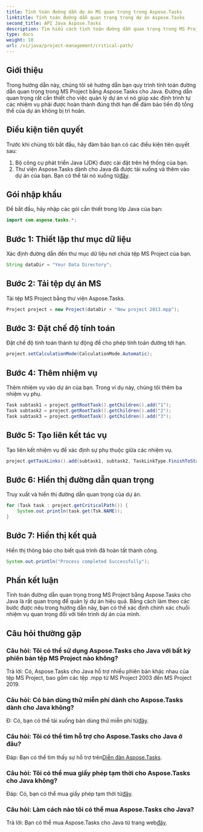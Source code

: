 ```yaml
---
title: Tính toán đường dẫn dự án MS quan trọng trong Aspose.Tasks
linktitle: Tính toán đường dẫn quan trọng trong dự án Aspose.Tasks
second_title: API Java Aspose.Tasks
description: Tìm hiểu cách tính toán đường dẫn quan trọng trong MS Project bằng Aspose.Tasks cho Java. Điều này cung cấp hướng dẫn từng bước để quản lý dự án hiệu quả.
type: docs
weight: 10
url: /vi/java/project-management/critical-path/
---
```

## Giới thiệu
Trong hướng dẫn này, chúng tôi sẽ hướng dẫn bạn quy trình tính toán đường dẫn quan trọng trong MS Project bằng Aspose.Tasks cho Java. Đường dẫn quan trọng rất cần thiết cho việc quản lý dự án vì nó giúp xác định trình tự các nhiệm vụ phải được hoàn thành đúng thời hạn để đảm bảo tiến độ tổng thể của dự án không bị trì hoãn.
## Điều kiện tiên quyết
Trước khi chúng tôi bắt đầu, hãy đảm bảo bạn có các điều kiện tiên quyết sau:
1. Bộ công cụ phát triển Java (JDK) được cài đặt trên hệ thống của bạn.
2.  Thư viện Aspose.Tasks dành cho Java đã được tải xuống và thêm vào dự án của bạn. Bạn có thể tải nó xuống từ[đây](https://releases.aspose.com/tasks/java/).

## Gói nhập khẩu
Để bắt đầu, hãy nhập các gói cần thiết trong lớp Java của bạn:
```java
import com.aspose.tasks.*;
```
## Bước 1: Thiết lập thư mục dữ liệu
Xác định đường dẫn đến thư mục dữ liệu nơi chứa tệp MS Project của bạn.
```java
String dataDir = "Your Data Directory";
```
## Bước 2: Tải tệp dự án MS
Tải tệp MS Project bằng thư viện Aspose.Tasks.
```java
Project project = new Project(dataDir + "New project 2013.mpp");
```
## Bước 3: Đặt chế độ tính toán
Đặt chế độ tính toán thành tự động để cho phép tính toán đường tới hạn.
```java
project.setCalculationMode(CalculationMode.Automatic);
```
## Bước 4: Thêm nhiệm vụ
Thêm nhiệm vụ vào dự án của bạn. Trong ví dụ này, chúng tôi thêm ba nhiệm vụ phụ.
```java
Task subtask1 = project.getRootTask().getChildren().add("1");
Task subtask2 = project.getRootTask().getChildren().add("2");
Task subtask3 = project.getRootTask().getChildren().add("3");
```
## Bước 5: Tạo liên kết tác vụ
Tạo liên kết nhiệm vụ để xác định sự phụ thuộc giữa các nhiệm vụ.
```java
project.getTaskLinks().add(subtask1, subtask2, TaskLinkType.FinishToStart);
```
## Bước 6: Hiển thị đường dẫn quan trọng
Truy xuất và hiển thị đường dẫn quan trọng của dự án.
```java
for (Task task : project.getCriticalPath()) {
    System.out.println(task.get(Tsk.NAME));
}
```
## Bước 7: Hiển thị kết quả
Hiển thị thông báo cho biết quá trình đã hoàn tất thành công.
```java
System.out.println("Process completed Successfully");
```

## Phần kết luận
Tính toán đường dẫn quan trọng trong MS Project bằng Aspose.Tasks cho Java là rất quan trọng để quản lý dự án hiệu quả. Bằng cách làm theo các bước được nêu trong hướng dẫn này, bạn có thể xác định chính xác chuỗi nhiệm vụ quan trọng đối với tiến trình dự án của mình.
## Câu hỏi thường gặp
### Câu hỏi: Tôi có thể sử dụng Aspose.Tasks cho Java với bất kỳ phiên bản tệp MS Project nào không?
Trả lời: Có, Aspose.Tasks cho Java hỗ trợ nhiều phiên bản khác nhau của tệp MS Project, bao gồm các tệp .mpp từ MS Project 2003 đến MS Project 2019.
### Câu hỏi: Có bản dùng thử miễn phí dành cho Aspose.Tasks dành cho Java không?
 Đ: Có, bạn có thể tải xuống bản dùng thử miễn phí từ[đây](https://releases.aspose.com/).
### Câu hỏi: Tôi có thể tìm hỗ trợ cho Aspose.Tasks cho Java ở đâu?
 Đáp: Bạn có thể tìm thấy sự hỗ trợ trên[Diễn đàn Aspose.Tasks](https://forum.aspose.com/c/tasks/15).
### Câu hỏi: Tôi có thể mua giấy phép tạm thời cho Aspose.Tasks cho Java không?
 Đáp: Có, bạn có thể mua giấy phép tạm thời từ[đây](https://purchase.aspose.com/temporary-license/).
### Câu hỏi: Làm cách nào tôi có thể mua Aspose.Tasks cho Java?
 Trả lời: Bạn có thể mua Aspose.Tasks cho Java từ trang web[đây](https://purchase.aspose.com/buy).